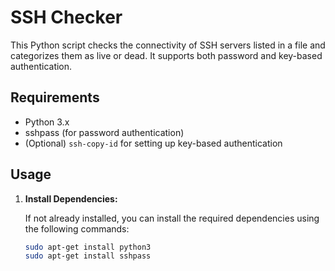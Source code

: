 # SSH Checker

This Python script checks the connectivity of SSH servers listed in a file and categorizes them as live or dead. It supports both password and key-based authentication.

## Requirements

- Python 3.x
- sshpass (for password authentication)
- (Optional) `ssh-copy-id` for setting up key-based authentication

## Usage

1. **Install Dependencies:**

   If not already installed, you can install the required dependencies using the following commands:

   ```bash
   sudo apt-get install python3
   sudo apt-get install sshpass
